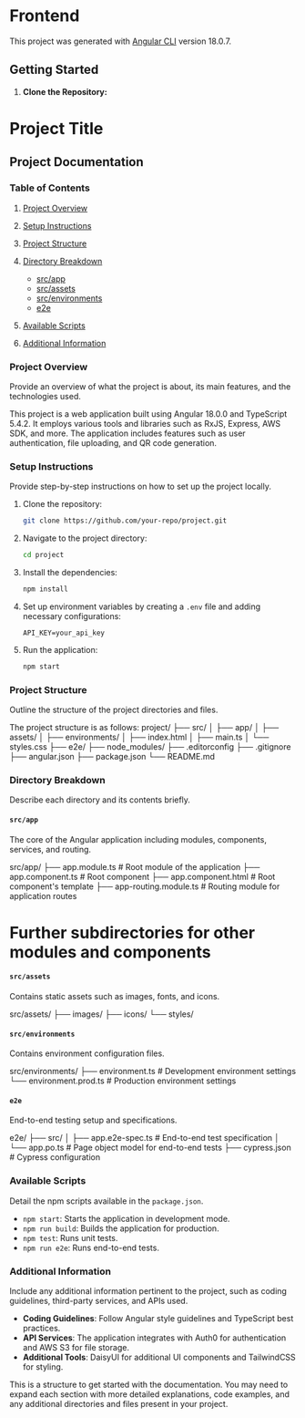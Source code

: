 # Frontend

This project was generated with [Angular CLI](https://github.com/angular/angular-cli) version 18.0.7.

## Getting Started

1. **Clone the Repository:**


# Project Title

## Project Documentation
### Table of Contents
1. [Project Overview]()
2. [Setup Instructions]()
3. [Project Structure]()
4. [Directory Breakdown]()
    - [src/app]()
    - [src/assets]()
    - [src/environments]()
    - [e2e]()

5. [Available Scripts]()
6. [Additional Information]()

### Project Overview
Provide an overview of what the project is about, its main features, and the technologies used.

This project is a web application built using Angular 18.0.0 and TypeScript 5.4.2. It employs various tools and libraries such as RxJS, Express, AWS SDK, and more. The application includes features such as user authentication, file uploading, and QR code generation.

### Setup Instructions
Provide step-by-step instructions on how to set up the project locally.

1. Clone the repository:
   ```sh
   git clone https://github.com/your-repo/project.git
   ```
2. Navigate to the project directory:
   ```sh
   cd project
   ```
3. Install the dependencies:
   ```sh
   npm install
   ```
4. Set up environment variables by creating a `.env` file and adding necessary configurations:
   ```
   API_KEY=your_api_key
   ```

5. Run the application:
   ```sh
   npm start
   ```
### Project Structure
Outline the structure of the project directories and files.

The project structure is as follows:
project/ ├── src/ │ ├── app/ │ ├── assets/ │ ├── environments/ │ ├── index.html │ ├── main.ts │ └── styles.css ├── e2e/ ├── node_modules/ ├── .editorconfig ├── .gitignore ├── angular.json ├── package.json └── README.md

### Directory Breakdown
Describe each directory and its contents briefly.
#### `src/app`
The core of the Angular application including modules, components, services, and routing.

src/app/
├── app.module.ts        # Root module of the application
├── app.component.ts     # Root component
├── app.component.html   # Root component's template
├── app-routing.module.ts # Routing module for application routes

# Further subdirectories for other modules and components

#### `src/assets`
Contains static assets such as images, fonts, and icons.

src/assets/
├── images/
├── icons/
└── styles/

#### `src/environments`
Contains environment configuration files.

src/environments/
├── environment.ts       # Development environment settings
└── environment.prod.ts  # Production environment settings

#### `e2e`
End-to-end testing setup and specifications.

e2e/
├── src/
│   ├── app.e2e-spec.ts  # End-to-end test specification
│   └── app.po.ts        # Page object model for end-to-end tests
├── cypress.json         # Cypress configuration

### Available Scripts
Detail the npm scripts available in the `package.json`.

- `npm start`: Starts the application in development mode.
- `npm run build`: Builds the application for production.
- `npm test`: Runs unit tests.
- `npm run e2e`: Runs end-to-end tests.

### Additional Information
Include any additional information pertinent to the project, such as coding guidelines, third-party services, and APIs used.

- **Coding Guidelines**: Follow Angular style guidelines and TypeScript best practices.
- **API Services**: The application integrates with Auth0 for authentication and AWS S3 for file storage.
- **Additional Tools**: DaisyUI for additional UI components and TailwindCSS for styling.

This is a structure to get started with the documentation. You may need to expand each section with more detailed explanations, code examples, and any additional directories and files present in your project.

